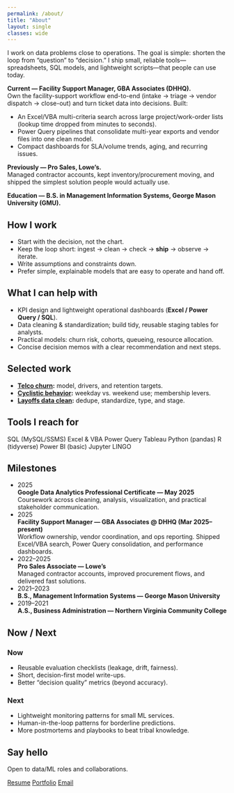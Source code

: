 ```yaml
---
permalink: /about/
title: "About"
layout: single
classes: wide
---
```


I work on data problems close to operations. The goal is simple: shorten the loop from “question” to “decision.” I ship small, reliable tools—spreadsheets, SQL models, and lightweight scripts—that people can use today.

**Current — Facility Support Manager, GBA Associates (DHHQ).**  
Own the facility-support workflow end-to-end (intake → triage → vendor dispatch → close-out) and turn ticket data into decisions. Built:
- An Excel/VBA multi-criteria search across large project/work-order lists (lookup time dropped from minutes to seconds).
- Power Query pipelines that consolidate multi-year exports and vendor files into one clean model.
- Compact dashboards for SLA/volume trends, aging, and recurring issues.

**Previously — Pro Sales, Lowe’s.**  
Managed contractor accounts, kept inventory/procurement moving, and shipped the simplest solution people would actually use.

**Education — B.S. in Management Information Systems, George Mason University (GMU).**

## How I work
- Start with the decision, not the chart.  
- Keep the loop short: ingest → clean → check → **ship** → observe → iterate.  
- Write assumptions and constraints down.  
- Prefer simple, explainable models that are easy to operate and hand off.

## What I can help with
- KPI design and lightweight operational dashboards (**Excel / Power Query / SQL**).  
- Data cleaning & standardization; build tidy, reusable staging tables for analysts.  
- Practical models: churn risk, cohorts, queueing, resource allocation.  
- Concise decision memos with a clear recommendation and next steps.

## Selected work
- **[Telco churn](/projects/telco-churn/):** model, drivers, and retention targets.  
- **[Cyclistic behavior](/projects/cyclist/):** weekday vs. weekend use; membership levers.  
- **[Layoffs data clean](/projects/world-layoffs/):** dedupe, standardize, type, and stage.

## Tools I reach for
<div>
  <span class="pill">SQL (MySQL/SSMS)</span>
  <span class="pill">Excel & VBA</span>
  <span class="pill">Power Query</span>
  <span class="pill">Tableau</span>
  <span class="pill">Python (pandas)</span>
  <span class="pill">R (tidyverse)</span>
  <span class="pill">Power BI (basic)</span>
  <span class="pill">Jupyter</span>
  <span class="pill">LINGO</span>
</div>

## Milestones
<ul class="timeline">
  <li>
    <div class="tl-date">2025</div>
    <div class="tl-card">
      <strong>Google Data Analytics Professional Certificate — May 2025</strong><br>
      Coursework across cleaning, analysis, visualization, and practical stakeholder communication.
    </div>
  </li>
  <li>
    <div class="tl-date">2025</div>
    <div class="tl-card">
      <strong>Facility Support Manager — GBA Associates @ DHHQ (Mar 2025–present)</strong><br>
      Workflow ownership, vendor coordination, and ops reporting. Shipped Excel/VBA search, Power Query consolidation, and performance dashboards.
    </div>
  </li>
  <li>
    <div class="tl-date">2022–2025</div>
    <div class="tl-card">
      <strong>Pro Sales Associate — Lowe’s</strong><br>
      Managed contractor accounts, improved procurement flows, and delivered fast solutions.
    </div>
  </li>
  <li>
    <div class="tl-date">2021–2023</div>
    <div class="tl-card">
      <strong>B.S., Management Information Systems — George Mason University</strong>
    </div>
  </li>
  <li>
    <div class="tl-date">2019–2021</div>
    <div class="tl-card">
      <strong>A.S., Business Administration — Northern Virginia Community College</strong>
    </div>
  </li>
</ul>


## Now / Next
<div class="twocol">
  <div>
    <h3>Now</h3>
    <ul>
      <li>Reusable evaluation checklists (leakage, drift, fairness).</li>
      <li>Short, decision-first model write-ups.</li>
      <li>Better “decision quality” metrics (beyond accuracy).</li>
    </ul>
  </div>
  <div>
    <h3>Next</h3>
    <ul>
      <li>Lightweight monitoring patterns for small ML services.</li>
      <li>Human-in-the-loop patterns for borderline predictions.</li>
      <li>More postmortems and playbooks to beat tribal knowledge.</li>
    </ul>
  </div>
</div>

## Say hello
Open to data/ML roles and collaborations.

<p>
  <a class="btn btn--primary" href="/resume/">Resume</a>
  <a class="btn" href="/projects/">Portfolio</a>
  <a class="btn" href="mailto:christianaguirrepp@gmail.com">Email</a>
</p>
